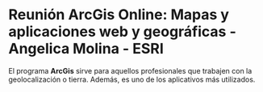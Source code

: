 # Reunión ArcGis Online: Mapas y aplicaciones web y geográficas - Angelica Molina - ESRI

El programa **ArcGis** sirve para aquellos profesionales que trabajen con la geolocalización o tierra. Además, es uno de los aplicativos más utilizados.
